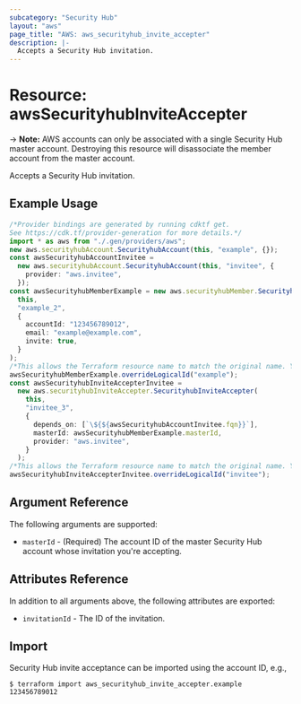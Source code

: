 ```yaml
---
subcategory: "Security Hub"
layout: "aws"
page_title: "AWS: aws_securityhub_invite_accepter"
description: |-
  Accepts a Security Hub invitation.
---
```


# Resource: awsSecurityhubInviteAccepter

\-> **Note:** AWS accounts can only be associated with a single Security Hub master account. Destroying this resource will disassociate the member account from the master account.

Accepts a Security Hub invitation.

## Example Usage

```typescript
/*Provider bindings are generated by running cdktf get.
See https://cdk.tf/provider-generation for more details.*/
import * as aws from "./.gen/providers/aws";
new aws.securityhubAccount.SecurityhubAccount(this, "example", {});
const awsSecurityhubAccountInvitee =
  new aws.securityhubAccount.SecurityhubAccount(this, "invitee", {
    provider: "aws.invitee",
  });
const awsSecurityhubMemberExample = new aws.securityhubMember.SecurityhubMember(
  this,
  "example_2",
  {
    accountId: "123456789012",
    email: "example@example.com",
    invite: true,
  }
);
/*This allows the Terraform resource name to match the original name. You can remove the call if you don't need them to match.*/
awsSecurityhubMemberExample.overrideLogicalId("example");
const awsSecurityhubInviteAccepterInvitee =
  new aws.securityhubInviteAccepter.SecurityhubInviteAccepter(
    this,
    "invitee_3",
    {
      depends_on: [`\${${awsSecurityhubAccountInvitee.fqn}}`],
      masterId: awsSecurityhubMemberExample.masterId,
      provider: "aws.invitee",
    }
  );
/*This allows the Terraform resource name to match the original name. You can remove the call if you don't need them to match.*/
awsSecurityhubInviteAccepterInvitee.overrideLogicalId("invitee");

```

## Argument Reference

The following arguments are supported:

* `masterId` - (Required) The account ID of the master Security Hub account whose invitation you're accepting.

## Attributes Reference

In addition to all arguments above, the following attributes are exported:

* `invitationId` - The ID of the invitation.

## Import

Security Hub invite acceptance can be imported using the account ID, e.g.,

```console
$ terraform import aws_securityhub_invite_accepter.example 123456789012
```
